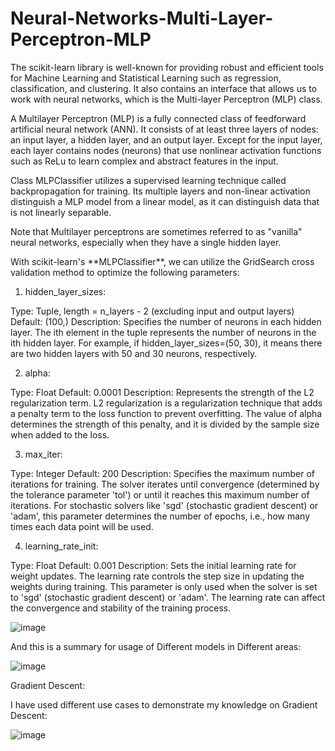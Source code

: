 # Neural-Networks-Multi-Layer-Perceptron-MLP

<p>
The scikit-learn library is well-known for providing robust and efficient tools for Machine Learning and Statistical Learning such as regression, classification, and clustering. It also contains an interface that allows us to work with neural networks, which is the Multi-layer Perceptron (MLP) class.

A Multilayer Perceptron (MLP) is a fully connected class of feedforward artificial neural network (ANN). It consists of at least three layers of nodes: an input layer, a hidden layer, and an output layer. Except for the input layer, each layer contains nodes (neurons) that use nonlinear activation functions such as ReLu to learn complex and abstract features in the input.

Class MLPClassifier utilizes a supervised learning technique called backpropagation for training. Its multiple layers and non-linear activation distinguish a MLP model from a linear model, as it can distinguish data that is not linearly separable.

Note that Multilayer perceptrons are sometimes referred to as "vanilla" neural networks, especially when they have a single hidden layer.
</p>

<p>
With scikit-learn's **MLPClassifier**, we can utilize the GridSearch cross validation method to optimize the following parameters:

1. hidden_layer_sizes:

Type: Tuple, 
length = n_layers - 2 (excluding input and output layers)
Default: (100,)
Description: Specifies the number of neurons in each hidden layer. The ith element in the tuple represents the number of neurons in the ith hidden layer. 
For example, if hidden_layer_sizes=(50, 30), it means there are two hidden layers with 50 and 30 neurons, respectively.

2. alpha:

Type: Float
Default: 0.0001
Description: Represents the strength of the L2 regularization term. 
L2 regularization is a regularization technique that adds a penalty term to the loss function to prevent overfitting. 
The value of alpha determines the strength of this penalty, and it is divided by the sample size when added to the loss.


3. max_iter:

Type: Integer
Default: 200
Description: Specifies the maximum number of iterations for training. 
The solver iterates until convergence (determined by the tolerance parameter 'tol') or until it reaches this maximum number of iterations. 
For stochastic solvers like 'sgd' (stochastic gradient descent) or 'adam', this parameter determines the number of epochs, i.e., how many times each data point will be used.

4. learning_rate_init:

Type: Float
Default: 0.001
Description: Sets the initial learning rate for weight updates. 
The learning rate controls the step size in updating the weights during training. 
This parameter is only used when the solver is set to 'sgd' (stochastic gradient descent) or 'adam'. 
The learning rate can affect the convergence and stability of the training process.
</p>

![image](https://github.com/varshahindupur09/Neural-Networks-Multi-Layer-Perceptron-MLP/assets/114629181/0894d416-550a-448f-9f8a-2d008dc2a1de)


<p>
  And this is a summary for usage of Different models in Different areas:

![image](https://github.com/varshahindupur09/Neural-Networks-MLP-IBM-Coursera/assets/114629181/8b1b3770-04fe-418d-8a7e-354683bdb1a8)
</p>

<p>
  Gradient Descent:

  I have used different use cases to demonstrate my knowledge on Gradient Descent:

  ![image](https://github.com/varshahindupur09/Neural-Networks-MLP-IBM-Coursera/assets/114629181/e8c78b29-05fb-46a0-b0db-0db147d5ad69)

</p>
